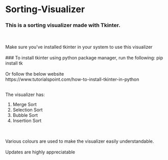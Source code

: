 # Sorting-Visualizer
<h3> This is a sorting visualizer made with Tkinter. </h3>
<br>
<br>
Make sure you've installed tkinter in your system to use this visualizer
<br>
<br>
### To install tkinter using python package manager, run the following:
pip install tk 
<br>
<br> 
Or follow the below website <br>
https://www.tutorialspoint.com/how-to-install-tkinter-in-python

<br>
<br>

The visualizer has: <br>
1) Merge Sort <br>
2) Selection Sort <br>
3) Bubble Sort <br>
4) Insertion Sort
<br>
<br>
Various colours are used to make the visualizer easily understandable.
<br>
<br>
Updates are highly appreciatable
<br>


